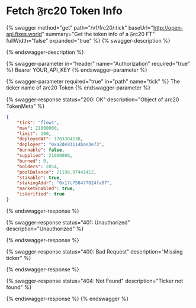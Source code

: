 # Fetch 𝔉rc20 Token Info

{% swagger method="get" path="/v1/frc20/:tick" baseUrl="http://open-api.fixes.world" summary="Get the token info of a 𝔉rc20 FT" fullWidth="false" expanded="true" %}
{% swagger-description %}

{% endswagger-description %}

{% swagger-parameter in="header" name="Authorization" required="true" %}
Bearer YOUR\_API\_KEY
{% endswagger-parameter %}

{% swagger-parameter required="true" in="path" name="tick" %}
The ticker name of 𝔉rc20 Token
{% endswagger-parameter %}

{% swagger-response status="200: OK" description="Object of 𝔉rc20 TokenMeta" %}
```json
{
    "tick": "flows",
    "max": 21000000,
    "limit": 100,
    "deployedAt": 1703304138,
    "deployer": "0xa2de93114bae3e73",
    "burnable": false,
    "supplied": 21000000,
    "burned": 0,
    "holders": 2054,
    "poolBalance": 21198.97441412,
    "stakable": true,
    "stakingAddr": "0x17c758477024fa07",
    "marketEnabled": true,
    "isVerified": true
}
```
{% endswagger-response %}

{% swagger-response status="401: Unauthorized" description="Unauthorized" %}

{% endswagger-response %}

{% swagger-response status="400: Bad Request" description="Missing ticker" %}

{% endswagger-response %}

{% swagger-response status="404: Not Found" description="Ticker not found" %}

{% endswagger-response %}
{% endswagger %}
